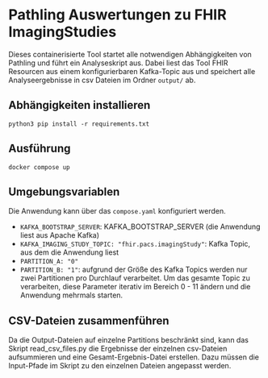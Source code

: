 # Pathling Auswertungen zu FHIR ImagingStudies

Dieses containerisierte Tool startet alle notwendigen Abhängigkeiten von Pathling und führt ein Analyseskript aus. Dabei liest das Tool FHIR Resourcen aus einem konfigurierbaren Kafka-Topic aus und speichert alle Analyseergebnisse in csv Dateien im Ordner `output/` ab.

## Abhängigkeiten installieren

```
python3 pip install -r requirements.txt
```

## Ausführung

```
docker compose up
```

## Umgebungsvariablen

Die Anwendung kann über das `compose.yaml` konfiguriert werden.

* `KAFKA_BOOTSTRAP_SERVER`: KAFKA_BOOTSTRAP_SERVER (die Anwendung liest aus Apache Kafka)
* `KAFKA_IMAGING_STUDY_TOPIC: "fhir.pacs.imagingStudy"`: Kafka Topic, aus dem die Anwendung liest
* `PARTITION_A: "0"`
* `PARTITION_B: "1"`: aufgrund der Größe des Kafka Topics werden nur zwei Partitionen pro Durchlauf verarbeitet. Um das gesamte Topic zu verarbeiten, diese Parameter iterativ im Bereich 0 - 11 ändern und die Anwendung mehrmals starten.

## CSV-Dateien zusammenführen

Da die Output-Dateien auf einzelne Partitions beschränkt sind, kann das Skript read_csv_files.py die Ergebnisse der einzelnen csv-Dateien aufsummieren und eine Gesamt-Ergebnis-Datei erstellen. Dazu müssen die Input-Pfade im Skript zu den einzelnen Dateien angepasst werden.
